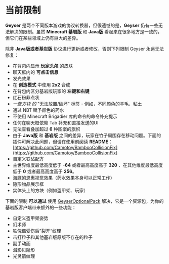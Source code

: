 # 当前限制

**Geyser** 是两个不同版本游戏的协议转换器，但很遗憾的是，**Geyser** 仍有一些无法解决的限制。虽然 **Minecraft 基岩版** 和 **Java版** 看起来在很多地方是一致的，但它们在某些领域上仍有巨大的差异。

除非 **Java版或者基岩版** 协议进行更新或者修改，否则下列限制 Geyser 永远无法修复：

* 在背包内显示 **玩家头颅** 的皮肤
* 聊天框内的 **可点击信息**
* 发光效果
* 在 **创造模式** 中使用 **2x2** 合成
* 在背包内区分基岩版玩家的 **左键和右键**
* 红石粉非点状
* _一些方块 的_ "无法放置/破坏" 标签 - 例如，不同颜色的羊毛、粘土
* 通过 NBT 赋予颜色的药水
* 不使用 Minecraft Brigadier 库的命令的命令补充提示
* 任何在聊天框依赖 Tab 补充和直接发送的UI
* 无法查看叠加超过 **6** 种图案的旗帜&#x20;
* 由于 **Java版** 和 **基岩版** 之间的差异，玩家在竹子周围存在移动问题。下面的插件可解决此问题，但请在使用前阅读 **README**：[https://github.com/Camotoy/BambooCollisionFix](https://github.com/Camotoy/BambooCollisionFix)
* 自定义铁砧配方
* 主世界维度最低高度低于 **-64** 或者最高高度高于 **320** 、在其他维度最低高度低于 **0** 或者最高高度高于 **256**。
* 海豚的恩惠视觉效果（药水效果本身可以正常工作）
* 隐形物品展示框
* 实体头上的方块（例如盔甲架、玩家）

下面的限制 **可以通过** 使用 [GeyserOptionalPack](https://github.com/GeyserMC/Geyser/wiki/GeyserOptionalPack) 解决，它是一个资源包，为你的基岩版客户端带来额外的一些功能：

* 自定义盔甲架姿势
* 幻术师
* 铁傀儡受伤后”裂开“纹理
* 击打粒子和其他基岩版原版不存在的粒子
* 副手动画
* 潜影贝隐形
* 光灵箭纹理
